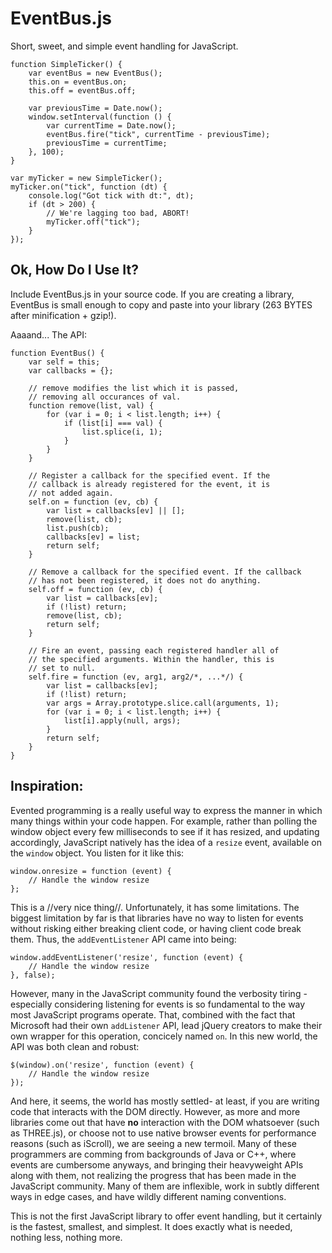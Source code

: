 EventBus.js
===========

Short, sweet, and simple event handling for JavaScript.

	function SimpleTicker() {
		var eventBus = new EventBus();
		this.on = eventBus.on;
		this.off = eventBus.off;

		var previousTime = Date.now();
		window.setInterval(function () {
			var currentTime = Date.now();
			eventBus.fire("tick", currentTime - previousTime);
			previousTime = currentTime;
		}, 100);
	}

	var myTicker = new SimpleTicker();
	myTicker.on("tick", function (dt) {
		console.log("Got tick with dt:", dt);
		if (dt > 200) {
			// We're lagging too bad, ABORT!
			myTicker.off("tick");
		}
	});


Ok, How Do I Use It?
--------------------
Include EventBus.js in your source code. If you are creating a library,
EventBus is small enough to copy and paste into your library (263 BYTES after
minification + gzip!).

Aaaand... The API:

	function EventBus() {
		var self = this;
		var callbacks = {};

		// remove modifies the list which it is passed,
		// removing all occurances of val.
		function remove(list, val) {
			for (var i = 0; i < list.length; i++) {
				if (list[i] === val) {
					list.splice(i, 1);
				}
			}
		}

		// Register a callback for the specified event. If the
		// callback is already registered for the event, it is
		// not added again.
		self.on = function (ev, cb) {
			var list = callbacks[ev] || [];
			remove(list, cb);
			list.push(cb);
			callbacks[ev] = list;
			return self;
		}

		// Remove a callback for the specified event. If the callback
		// has not been registered, it does not do anything.
		self.off = function (ev, cb) {
			var list = callbacks[ev];
			if (!list) return;
			remove(list, cb);
			return self;
		}

		// Fire an event, passing each registered handler all of
		// the specified arguments. Within the handler, this is
		// set to null.
		self.fire = function (ev, arg1, arg2/*, ...*/) {
			var list = callbacks[ev];
			if (!list) return;
			var args = Array.prototype.slice.call(arguments, 1);
			for (var i = 0; i < list.length; i++) {
				list[i].apply(null, args);
			}
			return self;
		}
	}


Inspiration:
------------

Evented programming is a really useful way to express the manner in which
many things within your code happen. For example, rather than polling the
window object every few milliseconds to see if it has resized, and updating
accordingly, JavaScript natively has the idea of a `resize` event, available
on the `window` object. You listen for it like this:

	window.onresize = function (event) {
		// Handle the window resize
	};

This is a //very nice thing//. Unfortunately, it has some limitations. The
biggest limitation by far is that libraries have no way to listen for events
without risking either breaking client code, or having client code break
them. Thus, the `addEventListener` API came into being:

	window.addEventListener('resize', function (event) {
		// Handle the window resize
	}, false);

However, many in the JavaScript community found the verbosity tiring -
especially considering listening for events is so fundamental to the way
most JavaScript programs operate. That, combined with the fact that
Microsoft had their own `addListener` API, lead jQuery creators to make
their own wrapper for this operation, concicely named `on`. In this new
world, the API was both clean and robust:

	$(window).on('resize', function (event) {
		// Handle the window resize
	});

And here, it seems, the world has mostly settled- at least, if you are
writing code that interacts with the DOM directly. However, as more and
more libraries come out that have **no** interaction with the DOM
whatsoever (such as THREE.js), or choose not to use native browser events
for performance reasons (such as iScroll), we are seeing a new termoil.
Many of these programmers are comming from backgrounds of Java or C++,
where events are cumbersome anyways, and bringing their heavyweight APIs
along with them, not realizing the progress that has been made in the
JavaScript community. Many of them are inflexible, work in subtly different
ways in edge cases, and have wildly different naming conventions.

This is not the first JavaScript library to offer event handling, but it
certainly is the fastest, smallest, and simplest. It does exactly what is
needed, nothing less, nothing more.
